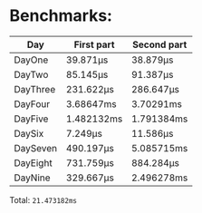 # Benchmarks:
| Day | First part | Second part |
| --- | --- | --- |
| DayOne | 39.871µs | 38.879µs |
| DayTwo | 85.145µs | 91.387µs |
| DayThree | 231.622µs | 286.647µs |
| DayFour | 3.68647ms | 3.70291ms |
| DayFive | 1.482132ms | 1.791384ms |
| DaySix | 7.249µs | 11.586µs |
| DaySeven | 490.197µs | 5.085715ms |
| DayEight | 731.759µs | 884.284µs |
| DayNine | 329.667µs | 2.496278ms |


Total: `21.473182ms`
